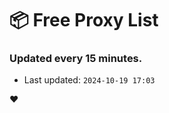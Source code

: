 # :package: Free Proxy List
### Updated every 15 minutes.

- Last updated: `2024-10-19 17:03`

:heart:
